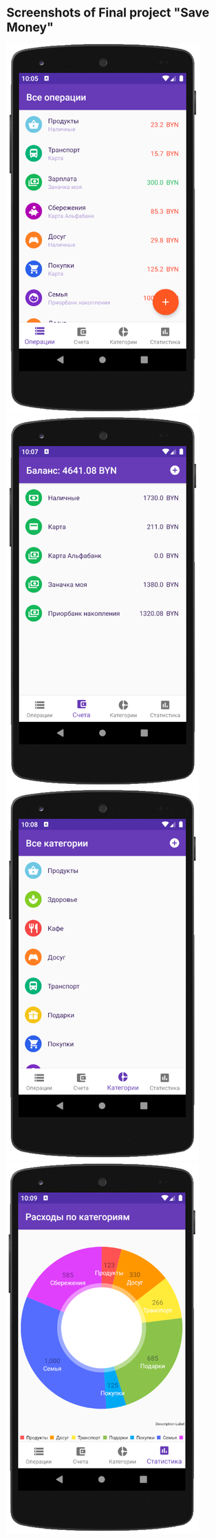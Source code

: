 # Screenshots of Final project "Save Money"

![](images/operations_screen.png)
![](images/accounts_screen.png)
![](images/categogy_screen.png)
![](images/statistics_screen.png)
